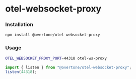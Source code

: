 # otel-websocket-proxy

### Installation

```sh
npm install @overtone/otel-websocket-proxy
```

### Usage

```sh
OTEL_WEBSOCKET_PROXY_PORT=44318 otel-ws-proxy
```

```typescript
import { listen } from "@overtone/otel-websocket-proxy";
listen(44318);
```

